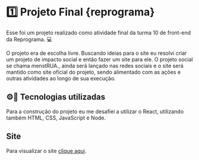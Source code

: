 # 1️⃣ Projeto Final {reprograma}

Esse foi um projeto realizado como atividade final da turma 10 de front-end da Reprograma. 💻

O projeto era de escolha livre. Buscando ideias para o site eu resolvi criar um projeto de impacto social e então fazer um site para ele. O projeto social se chama menstRUA., ainda será lançado nas redes sociais e o site será mantido como site oficial do projeto, sendo alimentado com as ações e outras atividades ao longo de sua execução. 

## ⚙📲 Tecnologias utilizadas 

Para a construção do projeto eu me desafiei a utilizar o React, utilizando também HTML, CSS, JavaScript e Node. 

## Site

Para visualizar o site <a href="https://menstrua.netlify.app" target="_blank">clique aqui<a/>.

